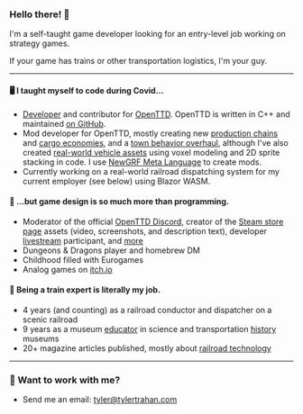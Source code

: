 ### Hello there! 👋

I'm a self-taught game developer looking for an entry-level job working on strategy games.

If your game has trains or other transportation logistics, I'm your guy.

---

#### 🖥️ I taught myself to code during Covid...
- [Developer](https://github.com/OpenTTD/OpenTTD/commits?author=2TallTyler) and contributor for [OpenTTD](https://store.steampowered.com/app/1536610/OpenTTD/). OpenTTD is written in C++ and maintained [on GitHub](https://github.com/OpenTTD/OpenTTD).
- Mod developer for OpenTTD, mostly creating new [production chains](https://github.com/2TallTyler/improved_town_industries) and [cargo economies](https://github.com/2TallTyler/blog/discussions/1), and a [town behavior overhaul](https://github.com/2TallTyler/itl_houses), although I've also created [real-world vehicle assets](https://github.com/2TallTyler/danish_trains) using voxel modeling and 2D sprite stacking in code. I use [NewGRF Meta Language](https://newgrf-specs.tt-wiki.net/wiki/NML:Main) to create mods.
- Currently working on a real-world railroad dispatching system for my current employer (see below) using Blazor WASM.

#### 🎲 ...but game design is so much more than programming.
- Moderator of the official [OpenTTD Discord](https://discord.gg/hKzMGUx), creator of the [Steam store page](https://store.steampowered.com/app/1536610/OpenTTD/) assets (video, screenshots, and description text), developer [livestream](https://www.youtube.com/watch?v=M96VjKihxNc) participant, and [more](https://www.openttd.org/news/2021/03/15/openttd-1-11-titlegame-voting)
- Dungeons & Dragons player and homebrew DM
- Childhood filled with Eurogames
- Analog games on [itch.io](https://2talltyler.itch.io/)

#### 🚂 Being a train expert is literally my job.
- 4 years (and counting) as a railroad conductor and dispatcher on a scenic railroad
- 9 years as a museum [educator](https://youtube.com/playlist?list=PL02XRIcpUjry38nVVnV7VLovDri4EEQoa) in science and transportation [history](https://www.wfae.org/local-news/2019-10-30/jim-crow-era-railcar-at-nc-transportation-museum-getting-turned-into-exhibit) museums
- 20+ magazine articles published, mostly about [railroad technology](https://cs.trains.com/trn/b/observation-tower/archive/2019/06/30/why-reinvent-the-wheel.aspx)

---

### 🧰 Want to work with me?
- Send me an email: [tyler@tylertrahan.com](mailto:tyler@tylertrahan.com)
